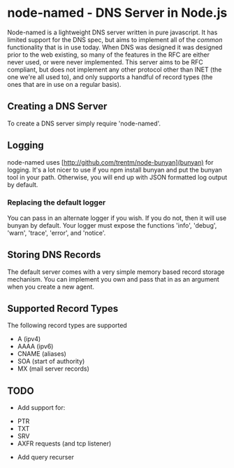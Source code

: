 # node-named - DNS Server in Node.js

Node-named is a lightweight DNS server written in pure javascript. It has
limited support for the DNS spec, but aims to implement all of the *common*
functionality that is in use today. When DNS was designed it was designed prior
to the web existing, so many of the features in the RFC are either never used,
or were never implemented. This server aims to be RFC compliant, but does not
implement any other protocol other than INET (the one we're all used to), and
only supports a handful of record types (the ones that are in use on a regular
basis).

## Creating a DNS Server

To create a DNS server simply require 'node-named'. 

## Logging

node-named uses [http://github.com/trentm/node-bunyan](bunyan) for logging.
It's a lot nicer to use if you npm install bunyan and put the bunyan tool in
your path. Otherwise, you will end up with JSON formatted log output by default.

### Replacing the default logger

You can pass in an alternate logger if you wish. If you do not, then it will use
bunyan by default. Your logger must expose the functions 'info', 'debug',
'warn', 'trace', 'error', and 'notice'.

## Storing DNS Records

The default server comes with a very simple memory based record storage
mechanism. You can implement you own and pass that in as an argument when you
create a new agent. 

## Supported Record Types

The following record types are supported

 * A (ipv4)
 * AAAA (ipv6)
 * CNAME (aliases)
 * SOA (start of authority)
 * MX (mail server records)

## TODO

 * Add support for:
  - PTR   
  - TXT
  - SRV
  - AXFR requests (and tcp listener)

 * Add query recurser
